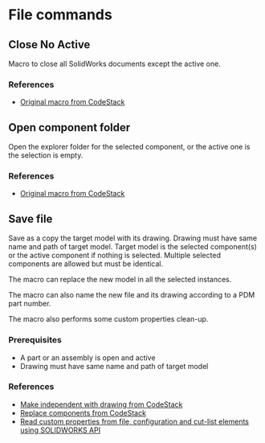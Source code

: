 # File commands

## Close No Active

Macro to close all SolidWorks documents except the active one.

### References

- [Original macro from CodeStack](https://www.codestack.net/solidworks-api/application/frame/close-all-documents-except-active/)

## Open component folder

 Open the explorer folder for the selected component, or the active one is the selection is empty.

### References

- [Original macro from CodeStack](https://www.codestack.net/solidworks-api/document/assembly/components/show-selected-assembly-component-window-folder/)


## Save file

Save as a copy the target model with its drawing. Drawing must have same name and path of target model. Target model is the selected component(s) or the active component if nothing is selected. Multiple selected components are allowed but must be identical.

The macro can replace the new model in all the selected instances.

The macro can also name the new file and its drawing according to a PDM part number.

The macro also performs some custom properties clean-up.

### Prerequisites

- A part or an assembly is open and active
- Drawing must have same name and path of target model

### References

- [Make independent with drawing from CodeStack](https://www.codestack.net/solidworks-api/document/assembly/components/make-independent-drawing/)
- [Replace components from CodeStack](https://www.codestack.net/solidworks-api/document/assembly/components/replace/)
- [Read custom properties from file, configuration and cut-list elements using SOLIDWORKS API](https://www.codestack.net/solidworks-api/data-storage/custom-properties/read-all-properties/)



